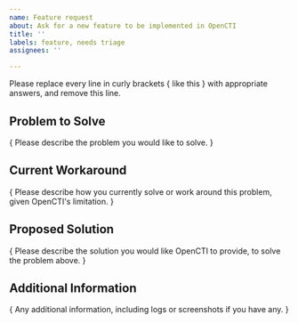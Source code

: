 ```yaml
---
name: Feature request
about: Ask for a new feature to be implemented in OpenCTI
title: ''
labels: feature, needs triage
assignees: ''

---
```


Please replace every line in curly brackets { like this } with appropriate answers, and remove this line.

## Problem to Solve

{ Please describe the problem you would like to solve. }

## Current Workaround

{ Please describe how you currently solve or work around this problem, given OpenCTI's limitation. }

## Proposed Solution

{ Please describe the solution you would like OpenCTI to provide, to solve the problem above. }

## Additional Information

{ Any additional information, including logs or screenshots if you have any. }
